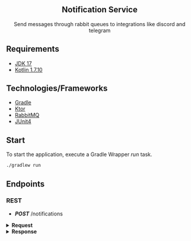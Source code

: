 <h2 align="center">
Notification Service
</h2>

<p align="center">Send messages through rabbit queues to integrations like discord and telegram</p>

## Requirements

- [JDK 17](https://sdkman.io/)
- [Kotlin 1.7.10](https://sdkman.io/)

## Technologies/Frameworks

- [Gradle](https://gradle.org/)
- [Ktor](https://ktor.io/)
- [RabbitMQ](https://www.rabbitmq.com/)
- [JUnit4](https://junit.org/junit4/)

## Start

To start the application, execute a Gradle Wrapper *run* task.

```bash
./gradlew run
```

## Endpoints

### REST

- ***POST*** /notifications

<details>
 <summary><b>Request</b></summary>

```json
{
  "content": "content message",
  "metadata": {
    "routingKey": "discord|telegram"
  }
}
```
</details>

<details>
 <summary><b>Response</b></summary>

```json
{
  "content": "content message",
  "metadata": {
    "routingKey": "discord|telegram"
  }
}
```
</details>
